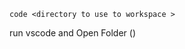 ```
code <directory to use to workspace >
```

run vscode and Open Folder (<directory to use to workspace >)